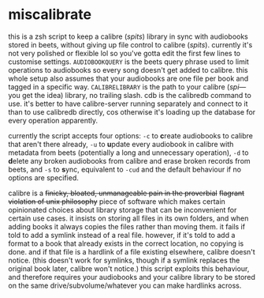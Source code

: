 # miscalibrate
this is a zsh script to keep a calibre (*spits*) library in sync with audiobooks stored in beets, without giving up file control to calibre (*spits*). currently it's not very polished or flexible lol so you've gotta edit the first few lines to customise settings. `AUDIOBOOKQUERY` is the beets query phrase used to limit operations to audiobooks so every song doesn't get added to calibre. this whole setup also assumes that your audiobooks are one file per book and tagged in a specific way. `CALIBRELIBRARY` is the path to your calibre (*spi*—you get the idea) library, no trailing slash. cdb is the calibredb command to use. it's better to have calibre-server running separately and connect to it than to use calibredb directly, cos otherwise it's loading up the database for every operation apparently. 

currently the script accepts four options: `-c` to **c**reate audiobooks to calibre that aren't there already, `-u` to **u**pdate every audiobook in calibre with metadata from beets (potentially a long and unnecessary operation), `-d` to **d**elete any broken audiobooks from calibre and erase broken records from beets, and `-s` to **s**ync, equivalent to `-cud` and the default behaviour if no options are specified.

calibre is a ~~finicky, bloated, unmanageable pain in the proverbial~~ ~~flagrant violation of unix philosophy~~ piece of software which makes certain opinionated choices about library storage that can be inconvenient for certain use cases. it insists on storing all files in its own folders, and when adding books it always copies the files rather than moving them. it fails if told to add a symlink instead of a real file. however, if it's told to add a format to a book that already exists in the correct location, no copying is done. and if that file is a hardlink of a file existing elsewhere, calibre doesn't notice. (this doesn't work for symlinks, though if a symlink replaces the original book later, calibre won't notice.) this script exploits this behaviour, and therefore requires your audiobooks and your calibre library to be stored on the same drive/subvolume/whatever you can make hardlinks across.
